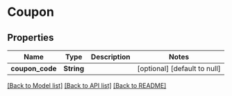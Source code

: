 # Coupon
## Properties

| Name | Type | Description | Notes |
|------------ | ------------- | ------------- | -------------|
| **coupon\_code** | **String** |  | [optional] [default to null] |

[[Back to Model list]](../README.md#documentation-for-models) [[Back to API list]](../README.md#documentation-for-api-endpoints) [[Back to README]](../README.md)

